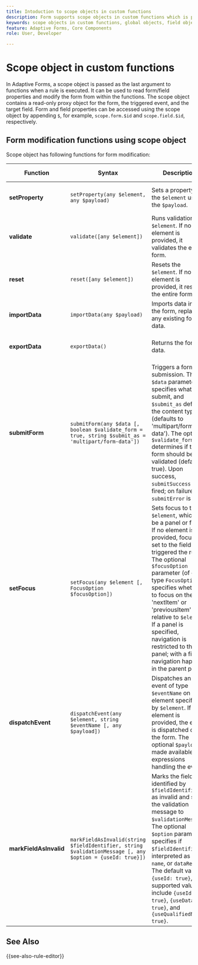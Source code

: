 ```yaml
---
title: Intoduction to scope objects in custom functions
description: Form supports scope objects in custom functions which is passed as a last argument to functions when rule is executed.
keywords: scope objects in custom functions, global objects, field objects.
feature: Adaptive Forms, Core Components
role: User, Developer

---
```


# Scope object in custom functions

In Adaptive Forms, a scope object is passed as the last argument to functions when a rule is executed. It can be used to read form/field properties and modify the form from within the functions. The scope object contains a read-only proxy object for the form, the triggered event, and the target field. Form and field properties can be accessed using the scope object by appending `$`, for example, `scope.form.$id` and `scope.field.$id`, respectively.

## Form modification functions using scope object

Scope object has following functions for form modification:

| Function        | Syntax| Description| Code sample|
|-----------------|----------------------------------------------------------------------------------------------------|--------------------------------------------------------------------------------------------------------------|-----------------------------|
| **setProperty** | `setProperty(any $element, any $payload)`| Sets a property of the `$element` using the `$payload`.|[Click here](/help/forms/custom-function-core-components-use-cases.md#show-a-panel-using-the-setproperty-rule) to view the example.   |
| **validate**    | `validate([any $element])`| Runs validation on `$element`. If no element is provided, it validates the entire form. | [Click here](/help/forms/custom-function-core-components-use-cases.md#validate-the-field) to view the example.     |
| **reset**| `reset([any $element])`| Resets the `$element`. If no element is provided, it resets the entire form. | [Click here](/help/forms/custom-function-core-components-use-cases.md#reset-a-panel) to view the example.     |
| **importData**  | `importData(any $payload)` | Imports data into the form, replacing any existing form data.|  [Click here](/help/forms/custom-function-core-components-use-cases.md#pre-fill-the-field-with-a-value-when-the-form-loads) to view the example.    |
| **exportData**  | `exportData()`| Returns the form's data.| [Click here](/help/forms/custom-function-core-components-use-cases.md#submit-altered-data-to-the-server) to view the example.     |
| **submitForm**   | `submitForm(any $data [, boolean $validate_form = true, string $submit_as = 'multipart/form-data'])`  | Triggers a form submission. The `$data` parameter specifies what to submit, and `$submit_as` defines the content type (defaults to 'multipart/form-data'). The optional `$validate_form` determines if the form should be validated (default: true). Upon success, `submitSuccess` is fired; on failure, `submitError` is fired.|  [Click here](/help/forms/custom-function-core-components-use-cases.md#submit-altered-data-to-the-server) to view the example.    |
| **setFocus** | `setFocus(any $element [, FocusOption $focusOption])`| Sets focus to the `$element`, which can be a panel or field. If no element is provided, focus is set to the field that triggered the rule. The optional `$focusOption` parameter (of enum type `FocusOption`) specifies whether to focus on the 'nextItem' or 'previousItem' relative to `$element`. If a panel is specified, navigation is restricted to that panel; with a field, navigation happens in the parent panel. |  [Click here](/help/forms/custom-function-core-components-use-cases.md#set-focus-on-the-specific-field) to view the example.    |
| **dispatchEvent**| `dispatchEvent(any $element, string $eventName [, any $payload])`| Dispatches an event of type `$eventName` on the element specified by `$element`. If no element is provided, the event is dispatched on the form. The optional `$payload` is made available to expressions handling the event.|   [Click here](/help/forms/custom-function-core-components-use-cases.md#add-or-delete-repeatable-panel-using-the-dispatchevent-property) to view the example.   |
| **markFieldAsInvalid** | `markFieldAsInvalid(string $fieldIdentifier, string $validationMessage [, any $option = {useId: true}])`       | Marks the field identified by `$fieldIdentifier` as invalid and sets the validation message to `$validationMessage`. The optional `$option` parameter specifies if `$fieldIdentifier` is interpreted as `id`, `name`, or `dataRef`. The default value is `{useId: true}`, and supported values include `{useId: true}`, `{useDataRef: true}`, and `{useQualifiedName: true}`. |  [Click here](/help/forms/custom-function-core-components-use-cases.md#to-display-a-custom-message-at-the-field-level-and-marking-the-field-as-invalid) to view the example.  |

## See Also

{{see-also-rule-editor}}